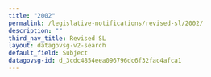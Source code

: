```yaml
---
title: "2002"
permalink: /legislative-notifications/revised-sl/2002/
description: ""
third_nav_title: Revised SL
layout: datagovsg-v2-search
default_field: Subject
datagovsg-id: d_3cdc4854eea096796dc6f32fac4afca1
---
```

